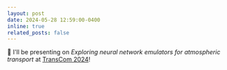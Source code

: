 ```yaml
---
layout: post
date: 2024-05-28 12:59:00-0400
inline: true
related_posts: false
---
```


:wind_chime: I'll be presenting on _Exploring neural network emulators for atmospheric transport_ at [TransCom 2024](https://www2.acom.ucar.edu/transcom2024)!




